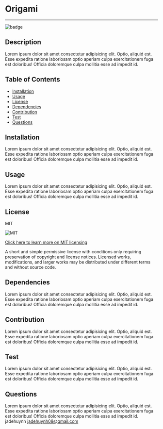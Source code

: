 # Origami

----
  ![badge](https://img.shields.io/badge/license-MIT-red)
  
  ## Description
  Lorem ipsum dolor sit amet consectetur adipisicing elit. Optio, aliquid est. Esse expedita ratione laboriosam optio aperiam culpa exercitationem fuga est doloribus! Officia doloremque culpa mollitia esse ad impedit id.
  
  ## Table of Contents
  
  - [Installation](#installation)
  - [Usage](#usage)
  - [License](#license)
  - [Dependencies](#dependencies)
  - [Contribution](#contribution)
  - [Test](#test)
  - [Questions](#questions)
  
  ## Installation 
  Lorem ipsum dolor sit amet consectetur adipisicing elit. Optio, aliquid est. Esse expedita ratione laboriosam optio aperiam culpa exercitationem fuga est doloribus! Officia doloremque culpa mollitia esse ad impedit id.
  
  
  ## Usage 
  Lorem ipsum dolor sit amet consectetur adipisicing elit. Optio, aliquid est. Esse expedita ratione laboriosam optio aperiam culpa exercitationem fuga est doloribus! Officia doloremque culpa mollitia esse ad impedit id.
  
  ## License 
  MIT

  ![MIT](https://img.shields.io/badge/license-MIT-red)

  [Click here to learn more on MIT licensing](https://choosealicense.com/licenses/mit/)
  
  A short and simple permissive license with conditions only requiring preservation of copyright and license notices. Licensed works, modifications, and larger works may be distributed under different terms and without source code.

  ## Dependencies
  Lorem ipsum dolor sit amet consectetur adipisicing elit. Optio, aliquid est. Esse expedita ratione laboriosam optio aperiam culpa exercitationem fuga est doloribus! Officia doloremque culpa mollitia esse ad impedit id.
  
  ## Contribution 
  Lorem ipsum dolor sit amet consectetur adipisicing elit. Optio, aliquid est. Esse expedita ratione laboriosam optio aperiam culpa exercitationem fuga est doloribus! Officia doloremque culpa mollitia esse ad impedit id.
  
  ## Test
  Lorem ipsum dolor sit amet consectetur adipisicing elit. Optio, aliquid est. Esse expedita ratione laboriosam optio aperiam culpa exercitationem fuga est doloribus! Officia doloremque culpa mollitia esse ad impedit id.
  
  ## Questions
  
  Lorem ipsum dolor sit amet consectetur adipisicing elit. Optio, aliquid est. Esse expedita ratione laboriosam optio aperiam culpa exercitationem fuga est doloribus! Officia doloremque culpa mollitia esse ad impedit id.
  jadehuynh
  jadehuynh08@gmail.com
  